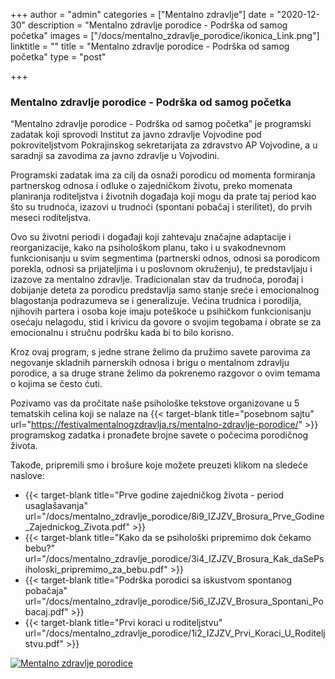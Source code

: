 +++
author = "admin"
categories = ["Mentalno zdravlje"]
date = "2020-12-30"
description = "Mentalno zdravlje porodice - Podrška od samog početka"
images = ["/docs/mentalno_zdravlje_porodice/ikonica_Link.png"]
linktitle = ""
title = "Mentalno zdravlje porodice - Podrška od samog početka"
type = "post"

+++

### Mentalno zdravlje porodice - Podrška od samog početka

“Mentalno zdravlje porodice - Podrška od samog početka” je programski zadatak koji sprovodi Institut za javno zdravlje Vojvodine pod pokroviteljstvom Pokrajinskog sekretarijata za zdravstvo AP Vojvodine, a u saradnji sa zavodima za javno zdravlje u Vojvodini.  

Programski zadatak ima za cilj da osnaži porodicu od momenta formiranja partnerskog odnosa i odluke o zajedničkom životu, preko momenata planiranja roditeljstva i životnih događaja koji mogu da prate taj period kao što su trudnoća, izazovi u trudnoći (spontani pobačaj i sterilitet), do prvih meseci roditeljstva.  

Ovo su životni periodi i događaji koji zahtevaju značajne adaptacije i reorganizacije, kako na psihološkom planu, tako i u svakodnevnom funkcionisanju u svim segmentima (partnerski odnos, odnosi sa porodicom porekla, odnosi sa prijateljima i u poslovnom okruženju), te predstavljaju i izazove za mentalno zdravlje. Tradicionalan stav da trudnoća, porođaj i dobijanje deteta za porodicu predstavlja samo stanje sreće i emocionalnog blagostanja podrazumeva se i generalizuje. Većina trudnica i porodilja, njihovih partera i osoba koje imaju poteškoće u psihičkom funkcionisanju osećaju nelagodu, stid i krivicu da govore o svojim tegobama i obrate se za emocionalnu i stručnu podršku kada bi to bilo korisno.  

Kroz ovaj program, s jedne strane želimo da pružimo savete parovima za negovanje skladnih parnerskih odnosa i brigu o mentalnom zdravlju porodice, a sa druge strane želimo da pokrenemo razgovor o ovim temama o kojima se često ćuti.  

Pozivamo vas da pročitate naše psihološke tekstove organizovane u 5 tematskih celina koji se nalaze na {{< target-blank title="posebnom sajtu" url="https://festivalmentalnogzdravlja.rs/mentalno-zdravlje-porodice/" >}} programskog zadatka i pronađete brojne savete o počecima porodičnog života.  

Takođe, pripremili smo i brošure koje možete preuzeti klikom na sledeće naslove:

* {{< target-blank title="Prve godine zajedničkog života - period usaglašavanja" url="/docs/mentalno_zdravlje_porodice/8i9_IZJZV_Brosura_Prve_Godine_Zajednickog_Zivota.pdf" >}}
* {{< target-blank title="Kako da se psihološki pripremimo dok čekamo bebu?" url="/docs/mentalno_zdravlje_porodice/3i4_IZJZV_Brosura_Kak_daSePsiholoski_pripremimo_za_bebu.pdf" >}}
* {{< target-blank title="Podrška porodici sa iskustvom spontanog pobačaja" url="/docs/mentalno_zdravlje_porodice/5i6_IZJZV_Brosura_Spontani_Pobacaj.pdf" >}}
* {{< target-blank title="Prvi koraci u roditeljstvu" url="/docs/mentalno_zdravlje_porodice/1i2_IZJZV_Prvi_Koraci_U_Roditeljstvu.pdf" >}}

[![Mentalno zdravlje porodice](/docs/mentalno_zdravlje_porodice/ikonica_Link.png "Mentalno zdravlje porodice")](https://festivalmentalnogzdravlja.rs/mentalno-zdravlje-porodice/)